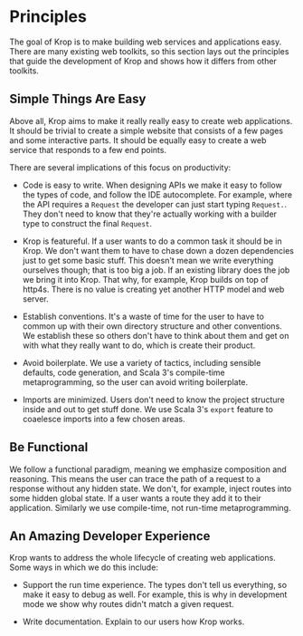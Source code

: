 # Principles

The goal of Krop is to make building web services and applications easy. There are many existing web toolkits, so this section lays out the principles that guide the development of Krop and shows how it differs from other toolkits.

## Simple Things Are Easy

Above all, Krop aims to make it really really easy to create web applications. It should be trivial to create a simple website that consists of a few pages and some interactive parts. It should be equally easy to create a web service that responds to a few end points.

There are several implications of this focus on productivity:

- Code is easy to write. When designing APIs we make it easy to follow the types of code, and follow the IDE autocomplete. For example, where the API requires a `Request` the developer can just start typing `Request.`. They don't need to know that they're actually working with a builder type to construct the final `Request`.

- Krop is featureful. If a user wants to do a common task it should be in Krop. We don't want them to have to chase down a dozen dependencies just to get some basic stuff. This doesn't mean we write everything ourselves though; that is too big a job. If an existing library does the job we bring it into Krop. That why, for example, Krop builds on top of http4s. There is no value is creating yet another HTTP model and web server.

- Establish conventions. It's a waste of time for the user to have to common up with their own directory structure and other conventions. We establish these so others don't have to think about them and get on with what they really want to do, which is create their product.

- Avoid boilerplate. We use a variety of tactics, including sensible defaults, code generation, and Scala 3's compile-time metaprogramming, so the user can avoid writing boilerplate.

- Imports are minimized. Users don't need to know the project structure inside and out to get stuff done. We use Scala 3's `export` feature to coaelesce imports into a few chosen areas.

## Be Functional

We follow a functional paradigm, meaning we emphasize composition and reasoning. This means the user can trace the path of a request to a response without any hidden state. We don't, for example, inject routes into some hidden global state. If a user wants a route they add it to their application. Similarly we use compile-time, not run-time metaprogramming.


## An Amazing Developer Experience

Krop wants to address the whole lifecycle of creating web applications. Some ways in which we do this include:

- Support the run time experience. The types don't tell us everything, so make it easy to debug as well. For example, this is why in development mode we show why routes didn't match a given request.

- Write documentation. Explain to our users how Krop works.
